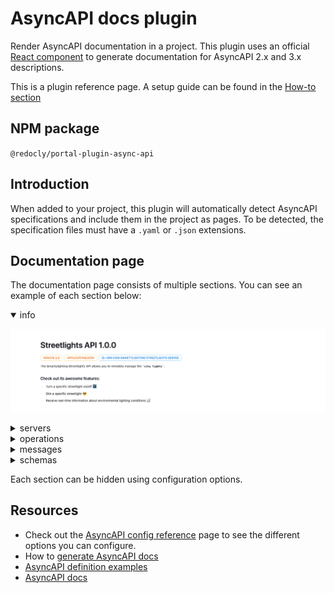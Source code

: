 # AsyncAPI docs plugin

Render AsyncAPI documentation in a project. This plugin uses an official <a href="https://github.com/asyncapi/asyncapi-react" target="_blank">React component</a> to generate documentation for AsyncAPI 2.x and 3.x descriptions.

This is a plugin reference page. A setup guide can be found in the [How-to section](../../../../author/how-to/generate-asyncapi-docs.md)

## NPM package

`@redocly/portal-plugin-async-api`

## Introduction

When added to your project, this plugin will automatically detect AsyncAPI specifications and include them in the project as pages.
To be detected, the specification files must have a `.yaml` or `.json` extensions.

## Documentation page

The documentation page consists of multiple sections.
You can see an example of each section below:

<details open="true">
<summary>info</summary>

![Info section of AsyncAPI documentation page](./images/asyncapi-info-section.png)
</details>

<details>
<summary>servers</summary>

![Servers section of AsyncAPI documentation page](./images/asyncapi-servers-section.png)
</details>

<details>
<summary>operations</summary>

![Operations section of AsyncAPI documentation page](./images/asyncapi-operations-section.png)
</details>

<details>
<summary>messages</summary>

![Messages section of AsyncAPI documentation page](./images/asyncapi-messages-section.png)
</details>

<details>
<summary>schemas</summary>

![Schemas section of AsyncAPI documentation page](./images/asyncapi-schemas-section.png)
</details>

Each section can be hidden using configuration options.

## Resources

* Check out the [AsyncAPI config reference](../../../../config/asyncapi.md) page to see the different options you can configure.
* How to [generate AsyncAPI docs](../../../../author/how-to/generate-asyncapi-docs.md)
* [AsyncAPI definition examples](https://github.com/asyncapi/spec/tree/master/examples)
* [AsyncAPI docs](https://www.asyncapi.com/docs)
